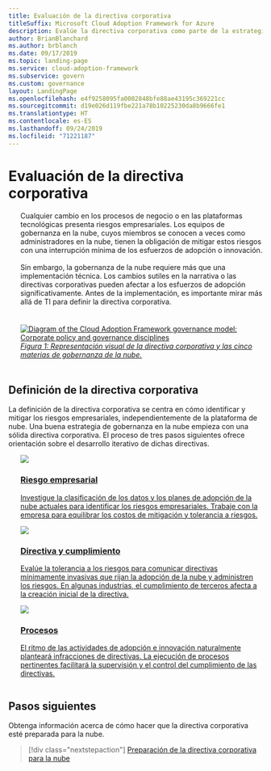 ```yaml
---
title: Evaluación de la directiva corporativa
titleSuffix: Microsoft Cloud Adoption Framework for Azure
description: Evalúe la directiva corporativa como parte de la estrategia de gobernanza de la nube.
author: BrianBlanchard
ms.author: brblanch
ms.date: 09/17/2019
ms.topic: landing-page
ms.service: cloud-adoption-framework
ms.subservice: govern
ms.custom: governance
layout: LandingPage
ms.openlocfilehash: e4f9258095fa0002848bfe88ae43195c369221cc
ms.sourcegitcommit: d19e026d119fbe221a78b10225230da8b9666fe1
ms.translationtype: HT
ms.contentlocale: es-ES
ms.lasthandoff: 09/24/2019
ms.locfileid: "71221187"
---
```

# <a name="evaluate-corporate-policy"></a>Evaluación de la directiva corporativa

<!-- markdownlint-disable MD033 -->

<ul class="panelContent cardsI">
<li style="display: flex; flex-direction: column;">
    <div class="cardSize">
        <div class="cardPadding" style="padding-bottom:10px;">
            <div class="card" style="padding-bottom:10px;">
                <div class="cardText" style="padding-left:0px;">
Cualquier cambio en los procesos de negocio o en las plataformas tecnológicas presenta riesgos empresariales. Los equipos de gobernanza en la nube, cuyos miembros se conocen a veces como administradores en la nube, tienen la obligación de mitigar estos riesgos con una interrupción mínima de los esfuerzos de adopción o innovación.<br/><br/>Sin embargo, la gobernanza de la nube requiere más que una implementación técnica. Los cambios sutiles en la narrativa o las directivas corporativas pueden afectar a los esfuerzos de adopción significativamente. Antes de la implementación, es importante mirar más allá de TI para definir la directiva corporativa.<br/><br/>
                </div>
            </div>
        </div>
    </div>
</li>
<li style="display: flex; flex-direction: column;">
    <a href="../_images/operational-transformation-govern-highres.png" style="display: flex; flex-direction: column; flex: 1 0 auto;">
        <div class="cardSize">
            <div class="cardPadding" style="padding-bottom:10px;">
                <div class="card" style="padding-bottom:10px;">
                    <div class="cardText" style="padding-left:0px;">
<img src="../_images/operational-transformation-govern-highres.png" alt="Diagram of the Cloud Adoption Framework governance model: Corporate policy and governance disciplines">
<br/>
<i>Figura 1: Representación visual de la directiva corporativa y las cinco materias de gobernanza de la nube.</i>
                    </div>
                </div>
            </div>
        </div>
    </a>
</li>
</ul>

<!-- markdownlint-enable MD033 -->

## <a name="define-corporate-policy"></a>Definición de la directiva corporativa

La definición de la directiva corporativa se centra en cómo identificar y mitigar los riesgos empresariales, independientemente de la plataforma de nube. Una buena estrategia de gobernanza en la nube empieza con una sólida directiva corporativa. El proceso de tres pasos siguientes ofrece orientación sobre el desarrollo iterativo de dichas directivas.

<!-- markdownlint-disable MD033 -->

<ul class="panelContent cardsF">
<li style="display: flex; flex-direction: column;">
    <a href="./policy-compliance/business-risk.md" style="display: flex; flex-direction: column; flex: 1 0 auto;">
        <div class="cardSize" style="flex: 1 0 auto; display: flex;">
            <div class="cardPadding" style="display: flex;">
                <div class="card">
                    <div class="cardImageOuter">
                        <div class="cardImage">
                            <img src="../_images/govern/business-risk.png" class="x-hidden-focus"/>
                        </div>
                    </div>
                    <div class="cardText">
                        <h3>Riesgo empresarial</h3>
                        <p>Investigue la clasificación de los datos y los planes de adopción de la nube actuales para identificar los riesgos empresariales. Trabaje con la empresa para equilibrar los costos de mitigación y tolerancia a riesgos.</p>
                    </div>
                </div>
            </div>
        </div>
    </a>
</li>
<li style="display: flex; flex-direction: column;">
    <a href="./policy-compliance/policy-definition.md" style="display: flex; flex-direction: column; flex: 1 0 auto;">
        <div class="cardSize" style="flex: 1 0 auto; display: flex;">
            <div class="cardPadding" style="display: flex;">
                <div class="card">
                    <div class="cardImageOuter">
                        <div class="cardImage">
                            <img src="../_images/govern/corporate-policy.png" class="x-hidden-focus"/>
                        </div>
                    </div>
                    <div class="cardText">
                        <h3>Directiva y cumplimiento</h3>
                        <p>Evalúe la tolerancia a los riesgos para comunicar directivas mínimamente invasivas que rijan la adopción de la nube y administren los riesgos. En algunas industrias, el cumplimiento de terceros afecta a la creación inicial de la directiva.</p>
                    </div>
                </div>
            </div>
        </div>
    </a>
</li>
<li style="display: flex; flex-direction: column;">
    <a href="./policy-compliance/processes.md" style="display: flex; flex-direction: column; flex: 1 0 auto;">
        <div class="cardSize" style="flex: 1 0 auto; display: flex;">
            <div class="cardPadding" style="display: flex;">
                <div class="card">
                    <div class="cardImageOuter">
                        <div class="cardImage">
                            <img src="../_images/govern/enforcement.png" class="x-hidden-focus"/>
                        </div>
                    </div>
                    <div class="cardText">
                        <h3>Procesos</h3>
                        <p>El ritmo de las actividades de adopción e innovación naturalmente planteará infracciones de directivas. La ejecución de procesos pertinentes facilitará la supervisión y el control del cumplimiento de las directivas.</p>
                    </div>
                </div>
            </div>
        </div>
    </a>
</li>
</ul>

<!-- markdownlint-enable MD033 -->

## <a name="next-steps"></a>Pasos siguientes

Obtenga información acerca de cómo hacer que la directiva corporativa esté preparada para la nube.

> [!div class="nextstepaction"]
> [Preparación de la directiva corporativa para la nube](./policy-compliance/index.md)

